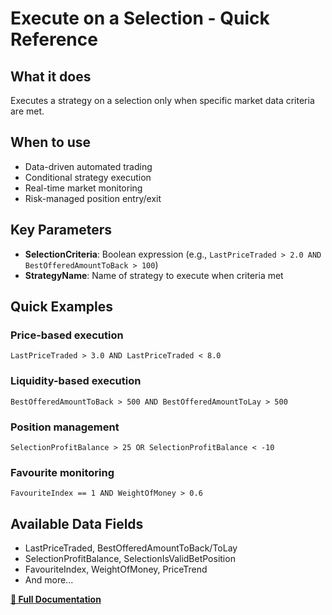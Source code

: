 # Execute on a Selection - Quick Reference

## What it does
Executes a strategy on a selection only when specific market data criteria are met.

## When to use
- Data-driven automated trading
- Conditional strategy execution
- Real-time market monitoring
- Risk-managed position entry/exit

## Key Parameters
- **SelectionCriteria**: Boolean expression (e.g., `LastPriceTraded > 2.0 AND BestOfferedAmountToBack > 100`)
- **StrategyName**: Name of strategy to execute when criteria met

## Quick Examples

### Price-based execution
```
LastPriceTraded > 3.0 AND LastPriceTraded < 8.0
```

### Liquidity-based execution
```
BestOfferedAmountToBack > 500 AND BestOfferedAmountToLay > 500
```

### Position management
```
SelectionProfitBalance > 25 OR SelectionProfitBalance < -10
```

### Favourite monitoring
```
FavouriteIndex == 1 AND WeightOfMoney > 0.6
```

## Available Data Fields
- LastPriceTraded, BestOfferedAmountToBack/ToLay
- SelectionProfitBalance, SelectionIsValidBetPosition
- FavouriteIndex, WeightOfMoney, PriceTrend
- And more...

**[📖 Full Documentation](Execute-On-A-Selection.md)**
